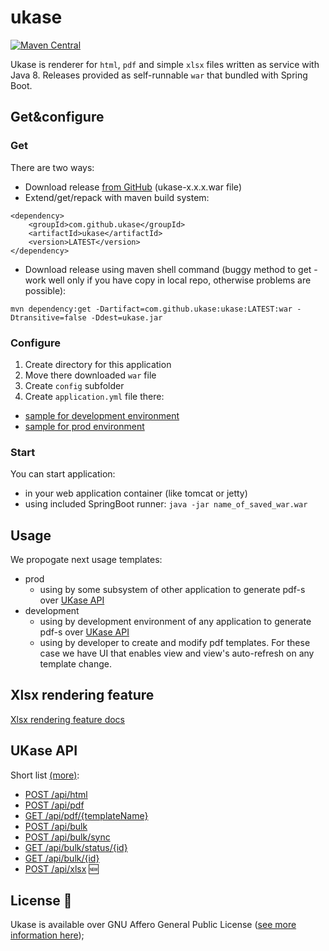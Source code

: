# ukase
[![Maven Central](https://maven-badges.herokuapp.com/maven-central/com.github.ukase/ukase/badge.svg?style=flat)](http://mvnrepository.com/artifact/com.github.ukase/ukase)

Ukase is renderer for `html`, `pdf` and simple `xlsx` files written as service with Java 8.
Releases provided as self-runnable `war` that bundled with Spring Boot. 

## Get&amp;configure

### Get
There are two ways:
- Download release [from GitHub](https://github.com/ukase/ukase/releases/latest) (ukase-x.x.x.war file)
- Extend/get/repack with maven build system:
```
<dependency>
    <groupId>com.github.ukase</groupId>
    <artifactId>ukase</artifactId>
    <version>LATEST</version>
</dependency>
```
- Download release using maven shell command (buggy method to get - work well only if you have copy in local repo, otherwise problems are possible):
```
mvn dependency:get -Dartifact=com.github.ukase:ukase:LATEST:war -Dtransitive=false -Ddest=ukase.jar
```

### Configure
1. Create directory for this application
2. Move there downloaded `war` file
3. Create `config` subfolder
4. Create `application.yml` file there:
  - [sample for development environment](/samples/dev/application.yml)
  - [sample for prod environment](/samples/prod/application.yml)
  
### Start

You can start application:
- in your web application container (like tomcat or jetty)
- using included SpringBoot runner: `java -jar name_of_saved_war.war`

## Usage

We propogate next usage templates:
* prod
  - using by some subsystem of other application to generate pdf-s over [UKase API](#UKase_API)
* development
  - using by development environment of any application to generate pdf-s over [UKase API](#UKase_API)
  - using by developer to create and modify pdf templates. For these case we have UI that enables view and view's auto-refresh on any template change. 

## Xlsx rendering feature
[Xlsx rendering feature docs](docs/xlsx.md)

## UKase API

Short list [(more)](docs/api.md):
* [POST /api/html](docs/api.md#post-apihtml)
* [POST /api/pdf](docs/api.md#post-apipdf)
* [GET /api/pdf/{templateName}](docs/api.md#get-apipdftemplatename)
* [POST /api/bulk](docs/api.md#post-apibulk)
* [POST /api/bulk/sync](docs/api.md#post-apibulksync)
* [GET /api/bulk/status/{id}](docs/api.md#get-apibulkstatusid)
* [GET /api/bulk/{id}](docs/api.md#get-apibulkid)
* [POST /api/xlsx](docs/api.md#post-apixlsx-new) :new:

## License :scroll:
Ukase is available over GNU Affero General Public License ([see more information here](http://www.gnu.org/licenses/));